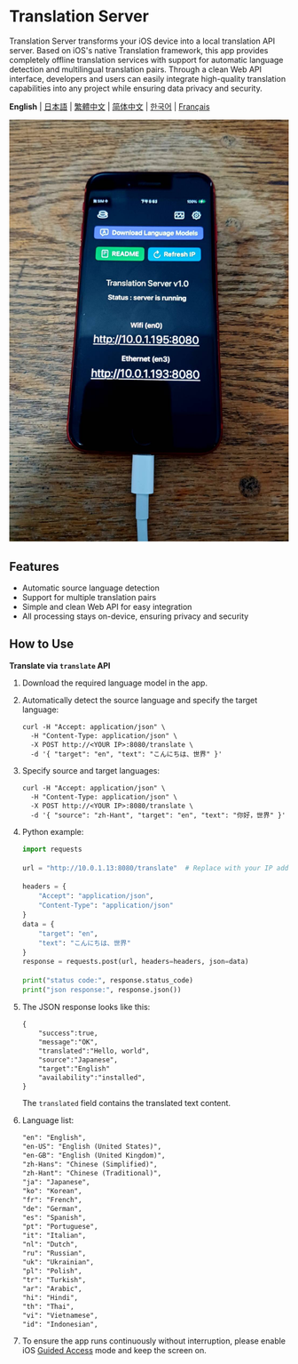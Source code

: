 # Translation Server

Translation Server transforms your iOS device into a local translation API server. Based on iOS's native Translation framework, this app provides completely offline translation services with support for automatic language detection and multilingual translation pairs. Through a clean Web API interface, developers and users can easily integrate high-quality translation capabilities into any project while ensuring data privacy and security.

**English** | [日本語](README.ja.md) | [繁體中文](README.zh-TW.md) | [简体中文](README.zh-CN.md) | [한국어](README.ko.md) | [Français](README.fr.md)

![image](image.jpg)

## Features

- Automatic source language detection
- Support for multiple translation pairs
- Simple and clean Web API for easy integration
- All processing stays on-device, ensuring privacy and security

## How to Use

**Translate via `translate` API**

1. Download the required language model in the app.
2. Automatically detect the source language and specify the target language:
    ```
    curl -H "Accept: application/json" \
      -H "Content-Type: application/json" \
      -X POST http://<YOUR IP>:8080/translate \
      -d '{ "target": "en", "text": "こんにちは、世界" }'
    ```

3. Specify source and target languages:
    ```
    curl -H "Accept: application/json" \
      -H "Content-Type: application/json" \
      -X POST http://<YOUR IP>:8080/translate \
      -d '{ "source": "zh-Hant", "target": "en", "text": "你好，世界" }'
    ```

4. Python example:
    ```python
    import requests

    url = "http://10.0.1.13:8080/translate"  # Replace with your IP address

    headers = {
        "Accept": "application/json",
        "Content-Type": "application/json"
    }
    data = {
        "target": "en",
        "text": "こんにちは、世界"
    }
    response = requests.post(url, headers=headers, json=data)

    print("status code:", response.status_code)
    print("json response:", response.json())
    ```

5. The JSON response looks like this:
    ```
    {
        "success":true,
        "message":"OK",
        "translated":"Hello, world",
        "source":"Japanese",
        "target":"English"
        "availability":"installed",
    }
    ```
    The `translated` field contains the translated text content.

6. Language list:
    ```
    "en": "English",
    "en-US": "English (United States)",
    "en-GB": "English (United Kingdom)",
    "zh-Hans": "Chinese (Simplified)",
    "zh-Hant": "Chinese (Traditional)",
    "ja": "Japanese",
    "ko": "Korean",
    "fr": "French",
    "de": "German",
    "es": "Spanish",
    "pt": "Portuguese",
    "it": "Italian",
    "nl": "Dutch",
    "ru": "Russian",
    "uk": "Ukrainian",
    "pl": "Polish",
    "tr": "Turkish",
    "ar": "Arabic",
    "hi": "Hindi",
    "th": "Thai",
    "vi": "Vietnamese",
    "id": "Indonesian",
    ```

7. To ensure the app runs continuously without interruption, please enable iOS [Guided Access](https://support.apple.com/en-us/111795) mode and keep the screen on.